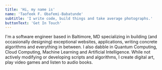 ```yaml
---
title: 'Hi, my name is'
name: 'Taofeek F. Obafemi-Babatunde'
subtitle: 'I write code, build things and take average photographs.'
buttonText: 'Get In Touch'
---
```


I'm a software engineer based in Baltimore, MD specializing in building (and occasionally designing) exceptional websites, applications, writing concrete algorithms and everything in between. I also dabble in Quantum Computing, Cloud Computing, Machine Learning and Artificial Intelligence. While not actively modifying or developing scripts and algorithms, I create digital art, play video games and listen to audio books.
